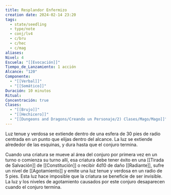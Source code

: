 ```yaml
---
title: Resplandor Enfermizo
creation date: 2024-02-14 23:20
tags:
  - state/seedling
  - type/note
  - conj/lv4
  - c/bru
  - c/hec
  - c/mag
aliases: 
Nivel: 4
Escuela: "[[Evocación]]"
Tiempo_de_Lanzamiento: 1 acción
Alcance: "120"
Componente:
  - "[[Verbal]]"
  - "[[Somático]]"
Duración: 10 minutos
Ritual: 
Concentración: true
Clases:
  - "[[Brujo]]"
  - "[[Hechicero]]"
  - "[[Dungeons and Dragons/Creando un Personaje/2) Clases/Mago/Mago]]"
---
```

Luz tenue y verdosa se extiende dentro de una esfera de 30 pies de radio centrada en un punto que elijas dentro del alcance. La luz se extiende alrededor de las esquinas, y dura hasta que el conjuro termina.

Cuando una criatura se mueve al área del conjuro por primera vez en un turno o comienza su turno allí, esa criatura debe tener éxito en una [[Tirada de Salvación]] de [[Constitución]] o recibir 4d10 de daño [[Radiante]], sufre un nivel de [[Agotamiento]] y emite una luz tenue y verdosa en un radio de 5 pies. Esta luz hace imposible que la criatura se beneficie de ser invisible. La luz y los niveles de agotamiento causados por este conjuro desaparecen cuando el conjuro termina.